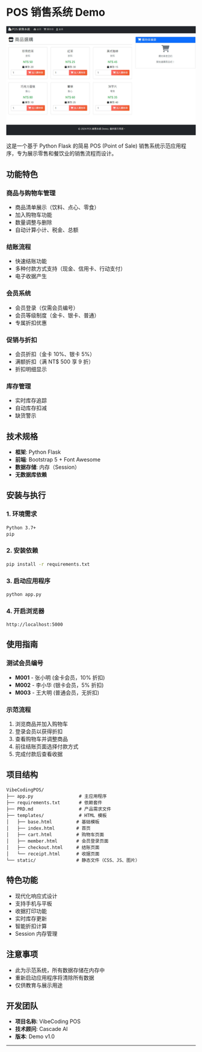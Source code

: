 # POS 销售系统 Demo

![POS01](./images/POS01.jpg)

这是一个基于 Python Flask 的简易 POS (Point of Sale) 销售系统示范应用程序，专为展示零售和餐饮业的销售流程而设计。

## 功能特色

### 商品与购物车管理
- 商品清单展示（饮料、点心、零食）
- 加入购物车功能
- 数量调整与删除
- 自动计算小计、税金、总额

### 结账流程
- 快速结账功能
- 多种付款方式支持（现金、信用卡、行动支付）
- 电子收据产生

### 会员系统
- 会员登录（仅需会员编号）
- 会员等级制度（金卡、银卡、普通）
- 专属折扣优惠

### 促销与折扣
- 会员折扣（金卡 10%、银卡 5%）
- 满额折扣（满 NT$ 500 享 9 折）
- 折扣明细显示

### 库存管理
- 实时库存追踪
- 自动库存扣减
- 缺货警示

## 技术规格

- **框架**: Python Flask
- **前端**: Bootstrap 5 + Font Awesome
- **数据存储**: 内存（Session）
- **无数据库依赖**

## 安装与执行

### 1. 环境需求
```bash
Python 3.7+
pip
```

### 2. 安装依赖
```bash
pip install -r requirements.txt
```

### 3. 启动应用程序
```bash
python app.py
```

### 4. 开启浏览器
```
http://localhost:5000
```

## 使用指南

### 测试会员编号
- **M001** - 张小明 (金卡会员，10% 折扣)
- **M002** - 李小华 (银卡会员，5% 折扣)
- **M003** - 王大明 (普通会员，无折扣)

### 示范流程
1. 浏览商品并加入购物车
2. 登录会员以获得折扣
3. 查看购物车并调整商品
4. 前往结账页面选择付款方式
5. 完成付款后查看收据

## 项目结构

```
VibeCodingPOS/
├── app.py                 # 主应用程序
├── requirements.txt       # 依赖套件
├── PRD.md                 # 产品需求文件
├── templates/             # HTML 模板
│   ├── base.html         # 基础模板
│   ├── index.html        # 首页
│   ├── cart.html         # 购物车页面
│   ├── member.html       # 会员登录页面
│   ├── checkout.html     # 结账页面
│   └── receipt.html      # 收据页面
└── static/               # 静态文件（CSS、JS、图片）
```

## 特色功能

- 现代化响应式设计
- 支持手机与平板
- 收据打印功能
- 实时库存更新
- 智能折扣计算
- Session 内存管理

## 注意事项

- 此为示范系统，所有数据存储在内存中
- 重新启动应用程序将清除所有数据
- 仅供教育与展示用途

## 开发团队

- **项目名称**: VibeCoding POS
- **技术顾问**: Cascade AI
- **版本**: Demo v1.0

---
